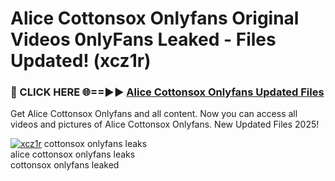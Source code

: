 # Alice Cottonsox Onlyfans Original Videos 0nlyFans Leaked - Files Updated! (xcz1r)

<h3>🔴 CLICK HERE 🌐==►► <a href="https://tinyurl.com/2wckxsce" rel="nofollow">Alice Cottonsox Onlyfans Updated Files</a></h3>

Get Alice Cottonsox Onlyfans and all content. Now you can access all videos and pictures of Alice Cottonsox Onlyfans. New Updated Files 2025!

[![xcz1r](https://i.imgur.com/AFduVYN.gif)](https://tinyurl.com/2wckxsce)
cottonsox onlyfans leaks<br>
alice cottonsox onlyfans leaks<br>
cottonsox onlyfans leaked